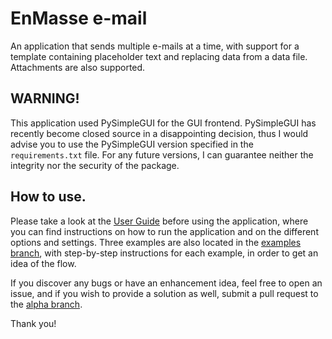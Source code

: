 # EnMasse e-mail
An application that sends multiple e-mails at a time, with support for a template containing placeholder text and replacing data from a data file. Attachments are also supported.

## WARNING!
This application used PySimpleGUI for the GUI frontend. PySimpleGUI has recently become closed source in a disappointing decision, thus I would advise you to use the PySimpleGUI version specified in the `requirements.txt` file. For any future versions, I can guarantee neither the integrity nor the security of the package.

## How to use.
Please take a look at the [User Guide](https://github.com/AntonisTorb/EnMasse-email/blob/main/User%20Guide.pdf) before using the application, where you can find instructions on how to run the application and on the different options and settings. Three examples are also located in the [examples branch](https://github.com/AntonisTorb/EnMasse-email/tree/examples), with step-by-step instructions for each example, in order to get an idea of the flow.

If you discover any bugs or have an enhancement idea, feel free to open an issue, and if you wish to provide a solution as well, submit a pull request to the [alpha branch](https://github.com/AntonisTorb/EnMasse-email/tree/alpha).

Thank you!
